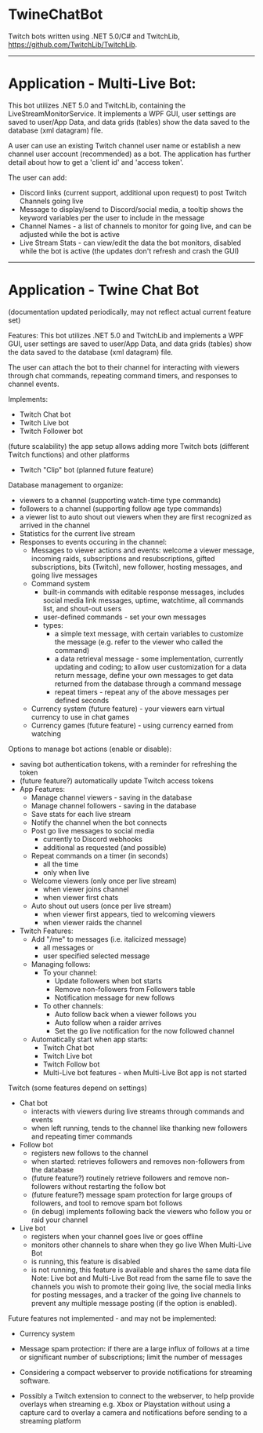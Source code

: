 # TwineChatBot
Twitch bots written using .NET 5.0/C# and TwitchLib, https://github.com/TwitchLib/TwitchLib.

--------------------------
# Application - Multi-Live Bot:

This bot utilizes .NET 5.0 and TwitchLib, containing the LiveStreamMonitorService. It implements a WPF GUI, user settings are saved to user/App Data, and data grids (tables) show the data saved to the database (xml datagram) file. 

A user can use an existing Twitch channel user name or establish a new channel user account (recommended) as a bot. The application has further detail about how to get a 'client id' and 'access token'.

The user can add:
   - Discord links (current support, additional upon request) to post Twitch Channels going live
   - Message to display/send to Discord/social media, a tooltip shows the keyword variables per the user to include in the message
   - Channel Names - a list of channels to monitor for going live, and can be adjusted while the bot is active
   - Live Stream Stats - can view/edit the data the bot monitors, disabled while the bot is active (the updates don't refresh and crash the GUI)

----------------------------------
# Application - Twine Chat Bot 
(documentation updated periodically, may not reflect actual current feature set)

Features: This bot utilizes .NET 5.0 and TwitchLib and implements a WPF GUI, user settings are saved to user/App Data, and data grids (tables) show the data saved to the database (xml datagram) file.

The user can attach the bot to their channel for interacting with viewers through chat commands, repeating command timers, and responses to channel events.

Implements:
   - Twitch Chat bot
   - Twitch Live bot
   - Twitch Follower bot

(future scalability) the app setup allows adding more Twitch bots (different Twitch functions) and other platforms
   - Twitch "Clip" bot (planned future feature)

Database management to organize:
   - viewers to a channel (supporting watch-time type commands)
   - followers to a channel (supporting follow age type commands)
   - a viewer list to auto shout out viewers when they are first recognized as arrived in the channel
   - Statistics for the current live stream
- Responses to events occuring in the channel:
   - Messages to viewer actions and events: welcome a viewer message, incoming raids, subscriptions and resubscriptions, gifted subscriptions, bits (Twitch), new follower, hosting messages, and going live messages
   - Command system 
      - built-in commands with editable response messages, includes social media link messages, uptime, watchtime, all commands list, and shout-out users
      - user-defined commands - set your own messages
      - types:
         - a simple text message, with certain variables to customize the message (e.g. refer to the viewer who called the command)
         - a data retrieval message - some implementation, currently updating and coding; to allow user customization for a data return message, define your own messages to get data returned from the database through a command message
         - repeat timers - repeat any of the above messages per defined seconds
   - Currency system (future feature) - your viewers earn virtual currency to use in chat games
   - Currency games (future feature) - using currency earned from watching

Options to manage bot actions (enable or disable):
   - saving bot authentication tokens, with a reminder for refreshing the token
   - (future feature?) automatically update Twitch access tokens
- App Features:
   - Manage channel viewers - saving in the database
   - Manage channel followers - saving in the database
   - Save stats for each live stream
   - Notify the channel when the bot connects
   - Post go live messages to social media
      - currently to Discord webhooks
      - additional as requested (and possible)
   - Repeat commands on a timer (in seconds)
      - all the time
      - only when live
   - Welcome viewers (only once per live stream)
      - when viewer joins channel
      - when viewer first chats
   - Auto shout out users (once per live stream)
      - when viewer first appears, tied to welcoming viewers
      - when viewer raids the channel
- Twitch Features:
   - Add "/me" to messages (i.e. italicized message)
      - all messages or 
      - user specified selected message
   - Managing follows:
      - To your channel:
         - Update followers when bot starts
         - Remove non-followers from Followers table
         - Notification message for new follows
       - To other channels:
         - Auto follow back when a viewer follows you
         - Auto follow when a raider arrives
         - Set the go live notification for the now followed channel
   - Automatically start when app starts:
      - Twitch Chat bot
      - Twitch Live bot
      - Twitch Follow bot
      - Multi-Live bot features - when Multi-Live Bot app is not started

Twitch (some features depend on settings)
   - Chat bot
      - interacts with viewers during live streams through commands and events
      - when left running, tends to the channel like thanking new followers and repeating timer commands
   - Follow bot
      - registers new follows to the channel
      - when started: retrieves followers and removes non-followers from the database
      - (future feature?) routinely retrieve followers and remove non-followers without restarting the follow bot
      - (future feature?) message spam protection for large groups of followers, and tool to remove spam bot follows
      - (in debug) implements following back the viewers who follow you or raid your channel
   - Live bot
      - registers when your channel goes live or goes offline
      - monitors other channels to share when they go live
    When Multi-Live Bot
      - is running, this feature is disabled
      - is not running, this feature is available and shares the same data file
   Note: Live bot and Multi-Live Bot read from the same file to save the channels you wish to promote their going live,  the social media links for posting messages, and a tracker of the going live channels to prevent any multiple message posting (if the option is enabled).

Future features not implemented - and may not be implemented:
- Currency system
- Message spam protection: if there are a large influx of follows at a time or significant number of subscriptions; limit the number of messages

- Considering a compact webserver to provide notifications for streaming software.
- Possibly a Twitch extension to connect to the webserver, to help provide overlays when streaming e.g. Xbox or Playstation without using a capture card to overlay a camera and notifications before sending to a streaming platform